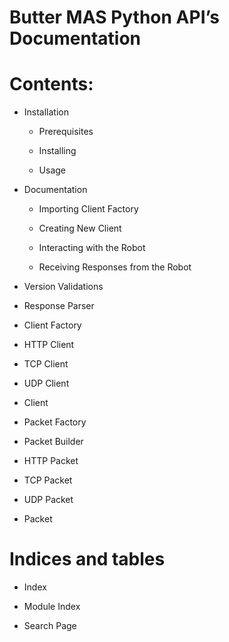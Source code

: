 <!-- Butter MAS Python API documentation master file -->
# Butter MAS Python API’s Documentation

# Contents:


* Installation

    * Prerequisites

    * Installing

    * Usage


* Documentation

    * Importing Client Factory

    * Creating New Client

    * Interacting with the Robot

    * Receiving Responses from the Robot


* Version Validations


* Response Parser


* Client Factory


* HTTP Client


* TCP Client


* UDP Client


* Client


* Packet Factory


* Packet Builder


* HTTP Packet


* TCP Packet


* UDP Packet


* Packet


# Indices and tables


* Index


* Module Index


* Search Page
